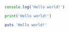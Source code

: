 ```javascript []
console.log('Hello world!')
```
```python []
print('Hello world!')
```
```ruby []
puts 'Hello world!'
```
